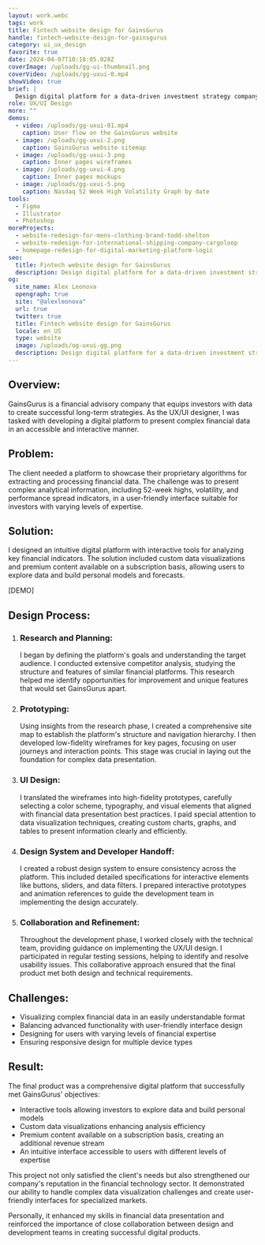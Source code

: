 ```yaml
---
layout: work.webc
tags: work
title: Fintech website design for GainsGurus
handle: fintech-website-design-for-gainsgurus
category: ui_ux_design
favorite: true
date: 2024-04-07T10:18:05.028Z
coverImage: /uploads/gg-ui-thumbnail.png
coverVideo: /uploads/gg-uxui-0.mp4
showVideo: true
brief: |
  Design digital platform for a data-driven investment strategy company.
role: UX/UI Design
more: ""
demos:
  - video: /uploads/gg-uxui-01.mp4
    caption: User flow on the GainsGurus website
  - image: /uploads/gg-uxui-2.png
    caption: GainsGurus website sitemap
  - image: /uploads/gg-uxui-3.png
    caption: Inner pages wireframes
  - image: /uploads/gg-uxui-4.png
    caption: Inner pages mockups
  - image: /uploads/gg-uxui-5.png
    caption: Nasdaq 52 Week High Volatility Graph by date
tools:
  - Figma
  - Illustrator
  - Photoshop
moreProjects:
  - website-redesign-for-mens-clothing-brand-todd-shelton
  - website-redesign-for-international-shipping-company-cargoloop
  - homepage-redesign-for-digital-marketing-platform-logic
seo:
  title: Fintech website design for GainsGurus
  description: Design digital platform for a data-driven investment strategy company.
og:
  site_name: Alex Leonova
  opengraph: true
  site: "@alexleonova"
  url: true
  twitter: true
  title: Fintech website design for GainsGurus
  locale: en_US
  type: website
  image: /uploads/og-uxui-gg.png
  description: Design digital platform for a data-driven investment strategy company.
---
```

## Overview:

GainsGurus is a financial advisory company that equips investors with data to create successful long-term strategies. As the UX/UI designer, I was tasked with developing a digital platform to present complex financial data in an accessible and interactive manner.

## Problem:

The client needed a platform to showcase their proprietary algorithms for extracting and processing financial data. The challenge was to present complex analytical information, including 52-week highs, volatility, and performance spread indicators, in a user-friendly interface suitable for investors with varying levels of expertise.

## Solution:

I designed an intuitive digital platform with interactive tools for analyzing key financial indicators. The solution included custom data visualizations and premium content available on a subscription basis, allowing users to explore data and build personal models and forecasts.

\[DEMO]

## Design Process:

1. ### Research and Planning:

   I began by defining the platform's goals and understanding the target audience. I conducted extensive competitor analysis, studying the structure and features of similar financial platforms. This research helped me identify opportunities for improvement and unique features that would set GainsGurus apart.
2. ### Prototyping:

   Using insights from the research phase, I created a comprehensive site map to establish the platform's structure and navigation hierarchy. I then developed low-fidelity wireframes for key pages, focusing on user journeys and interaction points. This stage was crucial in laying out the foundation for complex data presentation.
3. ### UI Design:

   I translated the wireframes into high-fidelity prototypes, carefully selecting a color scheme, typography, and visual elements that aligned with financial data presentation best practices. I paid special attention to data visualization techniques, creating custom charts, graphs, and tables to present information clearly and efficiently.
4. ### Design System and Developer Handoff:

   I created a robust design system to ensure consistency across the platform. This included detailed specifications for interactive elements like buttons, sliders, and data filters. I prepared interactive prototypes and animation references to guide the development team in implementing the design accurately.
5. ### Collaboration and Refinement:

   Throughout the development phase, I worked closely with the technical team, providing guidance on implementing the UX/UI design. I participated in regular testing sessions, helping to identify and resolve usability issues. This collaborative approach ensured that the final product met both design and technical requirements.

## Challenges:

* Visualizing complex financial data in an easily understandable format
* Balancing advanced functionality with user-friendly interface design
* Designing for users with varying levels of financial expertise
* Ensuring responsive design for multiple device types

## Result:

The final product was a comprehensive digital platform that successfully met GainsGurus' objectives:

* Interactive tools allowing investors to explore data and build personal models
* Custom data visualizations enhancing analysis efficiency
* Premium content available on a subscription basis, creating an additional revenue stream
* An intuitive interface accessible to users with different levels of expertise

This project not only satisfied the client's needs but also strengthened our company's reputation in the financial technology sector. It demonstrated our ability to handle complex data visualization challenges and create user-friendly interfaces for specialized markets. 

Personally, it enhanced my skills in financial data presentation and reinforced the importance of close collaboration between design and development teams in creating successful digital products.